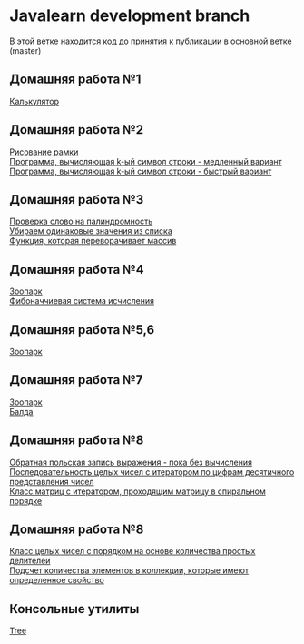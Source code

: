 # Javalearn development branch
В этой ветке находится код до принятия к публикации в основной ветке (master)<br/>
## Домашняя работа №1<br/>
[Калькулятор](src/com/javalearn/homework/Calculator.java)<br/>
## Домашняя работа №2<br/>
[Рисование рамки](src/com/javalearn/homework/Border.java)<br/>
[Программа, вычисляющая k-ый символ строки - медленный вариант](src/com/javalearn/homework/Kth.java)<br/>
[Программа, вычисляющая k-ый символ строки - быстрый вариант](src/com/javalearn/homework/Kth1.java)<br/>
## Домашняя работа №3<br/>
[Проверка слово на палиндромность](src/com/javalearn/homework/Palindrome.java)<br/>
[Убираем одинаковые значения из списка](src/com/javalearn/homework/UniqArray.java)<br/>
[Функция, которая переворачивает массив](src/com/javalearn/homework/SwapArray.java)<br/>
## Домашняя работа №4<br/>
[Зоопарк](src/com/zoo)<br/>
[Фибоначчиевая система исчисления](src/com/javalearn/homework/Fibonacci.java)<br/>
## Домашняя работа №5,6<br/>
[Зоопарк](src/com/zoo)<br/>
## Домашняя работа №7<br/>
[Зоопарк](src/com/zoo)<br/>
[Балда](src/com/javalearn/homework/Balda.java)<br/>
## Домашняя работа №8<br/>
[Обратная польская запись выражения - пока без вычисления](src/com/javalearn/homework/Opn.java)<br/>
[Последовательность целых чисел с итератором по цифрам десятичного представления чисел](src/com/javalearn/homework/iterators)<br/>
[Класс матриц с итератором, проходящим матрицу в спиральном порядке](src/com/javalearn/homework/iterators)<br/>
## Домашняя работа №8<br/>
[Класс целых чисел с порядком на основе количества простых делителеи](src/com/javalearn/homework/comparators)<br/>
[Подсчет количества элементов в коллекции, которые имеют определенное свойство](src/com/javalearn/homework/generics)
## Консольные утилиты<br/>
[Tree](src/com/javalearn/homework/consoleutilites/Tree.java)<br/>
